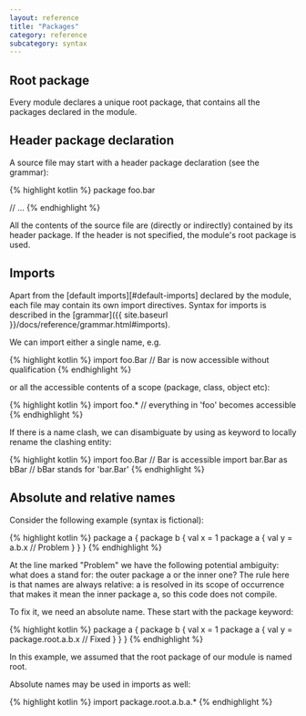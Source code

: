 ```yaml
---
layout: reference
title: "Packages"
category: reference
subcategory: syntax
---
```


## Root package
Every module declares a unique root package, that contains all the packages declared in the module.

## Header package declaration
A source file may start with a header package declaration (see the grammar):

{% highlight kotlin %}
package foo.bar

// ...
{% endhighlight %}

All the contents of the source file are (directly or indirectly) contained by its header package. If the header is not specified, the module's root package is used.

## Imports

Apart from the [default imports][#default-imports] declared by the module, each file may contain its own import directives. Syntax for imports is described in the [grammar]({{ site.baseurl }}/docs/reference/grammar.html#imports).

We can import either a single name, e.g.

{% highlight kotlin %}
import foo.Bar // Bar is now accessible without qualification
{% endhighlight %}

or all the accessible contents of a scope (package, class, object etc):

{% highlight kotlin %}
import foo.* // everything in 'foo' becomes accessible
{% endhighlight %}

If there is a name clash, we can disambiguate by using as keyword to locally rename the clashing entity:

{% highlight kotlin %}
import foo.Bar // Bar is accessible
import bar.Bar as bBar // bBar stands for 'bar.Bar'
{% endhighlight %}

## Absolute and relative names

Consider the following example (syntax is fictional):

{% highlight kotlin %}
package a {
  package b {
    val x = 1
    package a {
      val y = a.b.x // Problem
    }
  }
}
{% endhighlight %}

At the line marked "Problem" we have the following potential ambiguity: what does a stand for: the outer package a or the inner one? The rule here is that names are always relative: a is resolved in its scope of occurrence that makes it mean the inner package a, so this code does not compile.

To fix it, we need an absolute name. These start with the package keyword:

{% highlight kotlin %}
package a {
  package b {
    val x = 1
    package a {
      val y = package.root.a.b.x // Fixed
    }
  }
}
{% endhighlight %}

In this example, we assumed that the root package of our module is named root.

Absolute names may be used in imports as well:

{% highlight kotlin %}
import package.root.a.b.a.*
{% endhighlight %}

